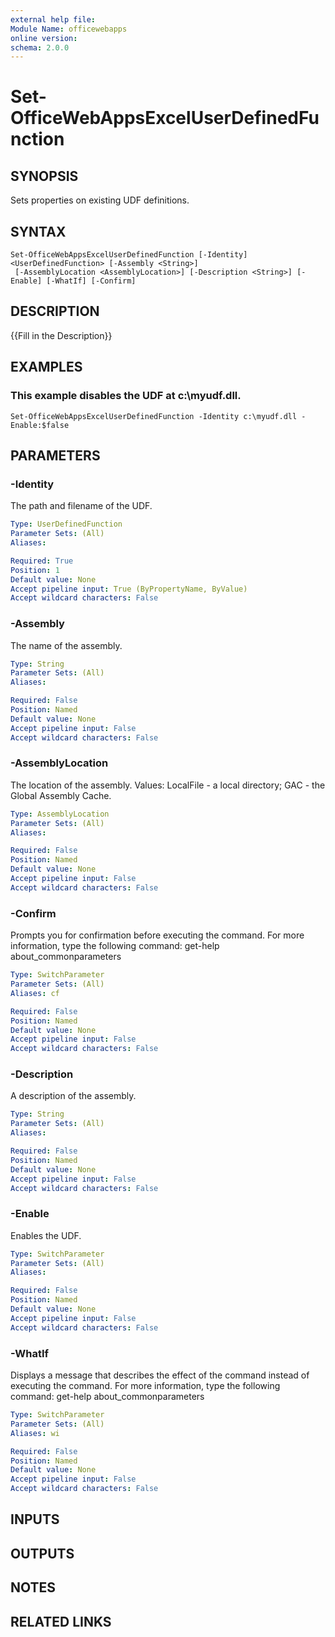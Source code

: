 ```yaml
---
external help file:
Module Name: officewebapps
online version:
schema: 2.0.0
---
```


# Set-OfficeWebAppsExcelUserDefinedFunction

## SYNOPSIS
Sets properties on existing UDF definitions.

## SYNTAX

```
Set-OfficeWebAppsExcelUserDefinedFunction [-Identity] <UserDefinedFunction> [-Assembly <String>]
 [-AssemblyLocation <AssemblyLocation>] [-Description <String>] [-Enable] [-WhatIf] [-Confirm]
```

## DESCRIPTION
{{Fill in the Description}}

## EXAMPLES

### This example disables the UDF at c:\myudf.dll.
```
Set-OfficeWebAppsExcelUserDefinedFunction -Identity c:\myudf.dll -Enable:$false
```

## PARAMETERS

### -Identity
The path and filename of the UDF.

```yaml
Type: UserDefinedFunction
Parameter Sets: (All)
Aliases: 

Required: True
Position: 1
Default value: None
Accept pipeline input: True (ByPropertyName, ByValue)
Accept wildcard characters: False
```

### -Assembly
The name of the assembly.

```yaml
Type: String
Parameter Sets: (All)
Aliases: 

Required: False
Position: Named
Default value: None
Accept pipeline input: False
Accept wildcard characters: False
```

### -AssemblyLocation
The location of the assembly.
Values: LocalFile - a local directory; GAC - the Global Assembly Cache.

```yaml
Type: AssemblyLocation
Parameter Sets: (All)
Aliases: 

Required: False
Position: Named
Default value: None
Accept pipeline input: False
Accept wildcard characters: False
```

### -Confirm
Prompts you for confirmation before executing the command.
For more information, type the following command: get-help about_commonparameters

```yaml
Type: SwitchParameter
Parameter Sets: (All)
Aliases: cf

Required: False
Position: Named
Default value: None
Accept pipeline input: False
Accept wildcard characters: False
```

### -Description
A description of the assembly.

```yaml
Type: String
Parameter Sets: (All)
Aliases: 

Required: False
Position: Named
Default value: None
Accept pipeline input: False
Accept wildcard characters: False
```

### -Enable
Enables the UDF.

```yaml
Type: SwitchParameter
Parameter Sets: (All)
Aliases: 

Required: False
Position: Named
Default value: None
Accept pipeline input: False
Accept wildcard characters: False
```

### -WhatIf
Displays a message that describes the effect of the command instead of executing the command.
For more information, type the following command: get-help about_commonparameters

```yaml
Type: SwitchParameter
Parameter Sets: (All)
Aliases: wi

Required: False
Position: Named
Default value: None
Accept pipeline input: False
Accept wildcard characters: False
```

## INPUTS

## OUTPUTS

## NOTES

## RELATED LINKS